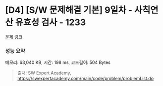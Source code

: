 # [D4] [S/W 문제해결 기본] 9일차 - 사칙연산 유효성 검사 - 1233 

[문제 링크](https://swexpertacademy.com/main/code/problem/problemDetail.do?contestProbId=AV141176AIwCFAYD) 

### 성능 요약

메모리: 63,040 KB, 시간: 198 ms, 코드길이: 504 Bytes



> 출처: SW Expert Academy, https://swexpertacademy.com/main/code/problem/problemList.do
